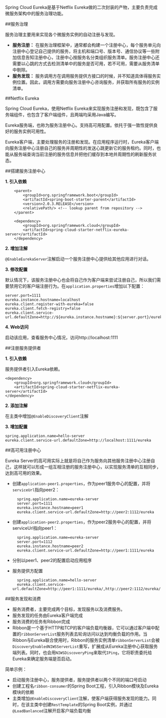 Spring Cloud Eureka是基于Netflix Eureka做的二次封装的产物，主要负责完成微服务架构中的服务治理功能。

##服务治理

服务治理主要用来实现各个微服务实例的自动注册与发现。

+ **服务注册：** 在服务治理框架中，通常都会构建一个注册中心，每个服务单元向注册中心登记自己提供的服务，将主机和端口号、版本号、通信协议等一些附加信息告知注册中心，注册中心按服务名分类组织服务清单。服务注册中心还需要以心跳的方式去检测清单中的服务是否可用，若不可用，需要从服务清单中剔除。
+ **服务发现：** 服务调用方在调用服务提供方接口的时候，并不知道具体得服务实例位置。因此，调用方需要向服务注册中心咨询服务，并获取所有服务的实例清单。

##Netflix Eureka

Spring Cloud Eureka，使用Netflix Eureka来实现服务注册和发现，既包含了服务端组件，也包含了客户端组件，且两端均采用Java编写。

Eureka服务端，也称为服务注册中心。支持高可用配置。依托于强一致性提供良好的服务实例可用性。

Eureka客户端，主要处理服务的注册和发现。在应用程序运行时，Eureka客户端向服务注册中心注册自己的服务并周期性的发送心跳更新它的服务租约。同时，也能从服务端查询当前注册的服务信息并把他们缓存到本地并周期性的刷新服务状态。

##搭建服务注册中心

**1. 引入依赖**

        <parent>
            <groupId>org.springframework.boot</groupId>
            <artifactId>spring-boot-starter-parent</artifactId>
            <version>2.0.3.RELEASE</version>
            <relativePath/> <!-- lookup parent from repository -->
        </parent>

        <dependency>
            <groupId>org.springframework.cloud</groupId>
        	<artifactId>spring-cloud-starter-netflix-eureka-server</artifactId>
        </dependency>

**2. 增加注解**

`@EnableEurekaServer`注解启动一个服务注册中心提供给其他应用进行对话。

**3. 修改配置**

默认情况下，该服务注册中心也会将自己作为客户端来尝试注册自己，所以我们需要禁用它的客户端注册行为。在`application.properties`增加以下配置：

    server.port=1111
    eureka.instance.hostname=localhost
    eureka.client.register-with-eureka=false
    eureka.client.fetch-registry=false
    eureka.client.service-url.defaultZone=http://${eureka.instance.hostname}:${server.port}/eureka
    
**4. Web访问**

启动该应用，查看服务中心情况，访问http://localhost:1111

##注册服务提供者

**1. 引入依赖**

服务提供者引入Eureka依赖。

    <dependency>
        <groupId>org.springframework.cloud</groupId>
        <artifactId>spring-cloud-starter-netflix-eureka-server</artifactId>
    </dependency>

**2. 添加注解**

在主类中增加`@EnableDiscoveryClient`注解

**3. 增加配置**

    spring.application.name=hello-server
    eureka.client.service-url.defaultZone=http://localhost:1111/eureka
    
##高可用注册中心

Eureka Server的高可用实际上就是将自己作为服务向其他服务注册中心注册自己，这样就可以形成一组互相注册的服务注册中心，以实现服务清单的互相同步，达到高可用的效果。

+ 创建`application-peer1.properties`，作为peer1服务中心的配置，并将`serviceUrl`指向peer2：

        spring.application.name=eureka-server
        server.port=1111    
        eureka.instance.hostname=peer1
        eureka.client.service-url.defaultZone=http://peer2:1112/eureka
    
+ 创建`application-peer2.properties`，作为peer2服务中心的配置，并将serviceUrl指向peer1：

        spring.application.name=eureka-server
        server.port=1112
        eureka.instance.hostname=peer2
        eureka.client.service-url.defaultZone=http://peer1:1111/eureka
        
+ 分别以peer1、peer2的配置启动应用程序

+ 服务提供方配置

        spring.application.name=hello-server
        eureka.client.service-url.defaultZone=http://peer1:1111/eureka/,http://peer2:1112/eureka/
        
##服务发现和消费

+ 服务消费者，主要完成两个目标，发现服务以及消费服务。
+ 服务发现的任务由Eureka客户端完成
+ 服务消费的任务有Ribbon完成
+ Ribbon是一个基于HTTP和TCP的客户端负载均衡器，它可以通过客户端中配置的`ribbonServerList`服务列表去轮询访问以达到均衡负载的作用。当Ribbon与Eureka联合使用时，Ribbon的服务实例清单`ribbonServerList`会被`DiscoveryEnabledNIWSServerList`重写，扩展成从Eureka注册中心获取服务端列表。同时，也会用`NIWSDiscoveryPing`来取代`IPing`，它将职责委托给Eureka来确定服务端是否启动。

简单示例：

+ 启动服务注册中心，服务提供者，服务提供者以两个不同的端口号启动
+ 创建工程名`ribbon-consumer`的Spring Boot工程，引入Ribbon模块及Eureka模块的依赖
+ 主类增加`@EnableDiscoveryClient`注解，使客户端获得服务发现的能力。同时，在该主类中创建`RestTemplate`的Spring Boot实例，并通过`@LoadBanlanced`注解开启客户端负载均衡



